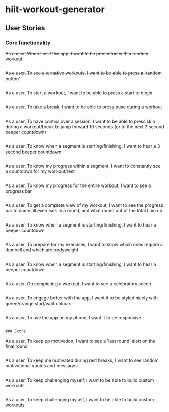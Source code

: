# hiit-workout-generator

## User Stories

### Core functionality


~~As a user,
When I visit the app,
I want to be presented with a random workout~~
```
```
~~As a user,
To see alternative workouts,
I want to be able to press a 'random button'~~
```
```
As a user,
To start a workout,
I want to be able to press a start to begin
```
```
As a user,
To take a break,
I want to be able to press puse during a workout
```
```
As a user,
To have control over a session,
I want to be able to press skip during a workout/break to jump forward 10 seconds (or to the next 3 second beeper countdown)
```
```
As a user,
To know when a segment is starting/finishing,
I want to hear a 3 second beeper countdown
```
```
As a user,
To know my progress within a segment,
I want to constantly see a countdown for my workout/rest
```
```
As a user,
To know my progress for the entire workout,
I want to see a progress bar
```
```
As a user,
To get a complete view of my workout,
I want to see the progress bar to name all exercises in a round, and what round out of the total I am on
```
```
As a user,
To know when a segment is starting/finishing,
I want to hear a beeper countdown
```
```
As a user,
To prepare for my exercises,
I want to know which ones require a dumbell and which are bodyweight
```
```
As a user,
To know when a segment is starting/finishing,
I want to hear a beeper countdown
```
```
As a user,
On completing a workout,
I want to see a celebratory sceen
```
```
As a user,
To engage better with the app,
I want it to be styled nicely with green/orange start/wait colours
```
```
As a user,
To use the app on my phone,
I want it to be responsive
```

### Extra
```
As a user,
To keep up motivation,
I want to see a 'last round' alert on the final round
```
```
As a user,
To keep me motivated during rest breaks,
I want to see random motivational quotes and messages
```
```
As a user,
To keep challenging myself,
I want to be able to build custom workouts
```
```
As a user,
To keep challenging myself,
I want to be able to build custom workouts
```


